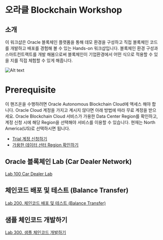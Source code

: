 # 오라클 Blockchain Workshop

## 소개 ##
이 워크샵은 Oracle 블록체인 플랫폼을 통해 데모 환경을 구성하고 직접 블록체인 코드를 개발하고 배포를 경험해 볼 수 있는 Hands-on 워크샵입니다.
블록체인 환경 구성과 스마트컨트랙트를 개발 해봄으로써 블록체인이 기업환경에서 어떤 식으로 적용할 수 있을 지를 직접 체험할 수 있게 해줍니다.

![Alt text](https://monosnap.com/image/u5jqpRbcB4HjU15gUXMZoAOPlKDeQK.png)

# Prerequisite 
이 핸즈온을 수행하려면 Oracle Autonomous Blockchain Cloud에 액세스 해야 합니다. Oracle Cloud 계정을 가지고 계시지 않다면 아래 방법에 따라 무료 계정을 받으세요. 
Oracle Blockchain Cloud 서비스가 가용한 Data Center Region를 확인하고, 계정 신청 시에 해당 Region을 선택해야 서비스를 이용할 수 있습니다. 현재는 North America(US)로 선택하시면 됩니다.

* [Trial 계정 신청하기](http://www.oracloud.kr/post/oracle_cloud_trial_universal/)
* [가용한 데이터 선터 Region 확인하기](https://cloud.oracle.com/en_US/data-regions)

## Oracle 블록체인 Lab (Car Dealer Network) ##
[Lab 100 Car Dealer Lab](./CarDealerLab)

## 체인코드 배포 및 테스트 (Balance Transfer) ##
[Lab 200. 체인코드 배포 및 테스트 (Balance Transfer)](./BalanceTransfer)

## 샘플 체인코드 개발하기 ##
[Lab 300. 샘플 체인코드 개발하기](./ChaincodeDev)
